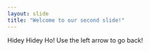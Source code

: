 ```yaml
---
layout: slide
title: "Welcome to our second slide!"
---
```

Hidey Hidey Ho!
Use the left arrow to go back!
